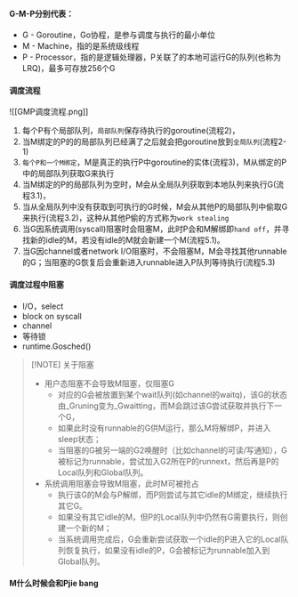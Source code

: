 #### G-M-P分别代表：

- G - Goroutine，Go协程，是参与调度与执行的最小单位
- M - Machine，指的是系统级线程
- P - Processor，指的是逻辑处理器，P关联了的本地可运行G的队列(也称为LRQ)，最多可存放256个G

#### 调度流程

![[GMP调度流程.png]]

1. 每个P有个局部队列，`局部队列`保存待执行的goroutine(流程2)，
2. 当M绑定的P的的局部队列已经满了之后就会把goroutine放到`全局队列`(流程2-1)
3. `每个P和一个M绑定`，M是真正的执行P中goroutine的实体(流程3)，M从绑定的P中的局部队列获取G来执行
4. 当M绑定的P的局部队列为空时，M会从全局队列获取到本地队列来执行G(流程3.1)，
5. 当从全局队列中没有获取到可执行的G时候，M会从其他P的局部队列中偷取G来执行(流程3.2)，这种从其他P偷的方式称为`work stealing`
6. 当G因系统调用(syscall)阻塞时会阻塞M，此时P会和M解绑即`hand off`，并寻找新的idle的M，若没有idle的M就会新建一个M(流程5.1)。
7. 当G因channel或者network I/O阻塞时，不会阻塞M，M会寻找其他runnable的G；当阻塞的G恢复后会重新进入runnable进入P队列等待执行(流程5.3)

#### 调度过程中阻塞

- I/O，select
- block on syscall
- channel
- 等待锁
- runtime.Gosched()


> [!NOTE] 关于阻塞
> - 用户态阻塞不会导致M阻塞，仅阻塞G
> 	- 对应的G会被放置到某个wait队列(如channel的waitq)，该G的状态由_Gruning变为_Gwaitting，而M会跳过该G尝试获取并执行下一个G，
> 	- 如果此时没有runnable的G供M运行，那么M将解绑P，并进入sleep状态；
> 	- 当阻塞的G被另一端的G2唤醒时（比如channel的可读/写通知），G被标记为runnable，尝试加入G2所在P的runnext，然后再是P的Local队列和Global队列。
> - 系统调用阻塞会导致M阻塞，此时M可被抢占
> 	- 执行该G的M会与P解绑，而P则尝试与其它idle的M绑定，继续执行其它G。
> 	- 如果没有其它idle的M，但P的Local队列中仍然有G需要执行，则创建一个新的M；
> 	- 当系统调用完成后，G会重新尝试获取一个idle的P进入它的Local队列恢复执行，如果没有idle的P，G会被标记为runnable加入到Global队列。

#### M什么时候会和Pjie bang